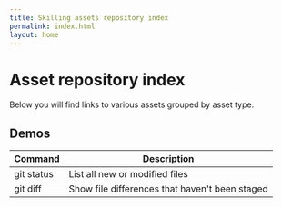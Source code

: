 ```yaml
---
title: Skilling assets repository index
permalink: index.html
layout: home
---
```


# Asset repository index
Below you will find links to various assets grouped by asset type.

## Demos
| Command | Description |
| --- | --- |
| git status | List all new or modified files |
| git diff | Show file differences that haven't been staged |
